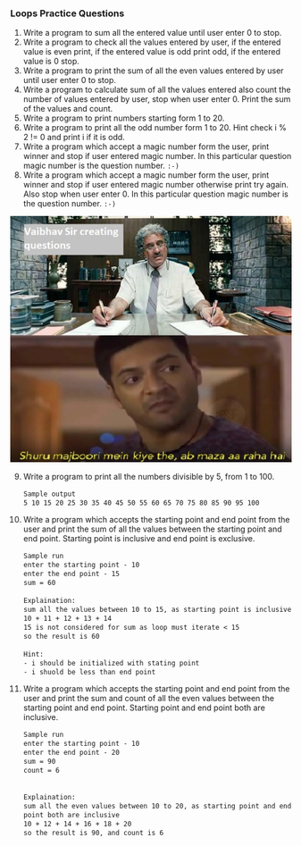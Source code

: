 ### Loops Practice Questions
1. Write a program to sum all the entered value until user enter 0 to stop.
2. Write a program to check all the values entered by user, if the entered value is even print, if the entered value is odd print odd, if the entered value is 0 stop.
3. Write a program to print the sum of all the even values entered by user until user enter 0 to stop.
4. Write a program to calculate sum of all the values entered also count the number of values entered by user, stop when user enter 0. Print the sum of the values and count.
5. Write a program to print numbers starting form 1 to 20.
6. Write a program to print all the odd number form 1 to 20. Hint check i % 2 != 0 and print i if it is odd.
7. Write a program which accept a magic number form the user, print winner and stop if user entered magic number. In this particular question magic number is the question number. `:-)`
8. Write a program which accept a magic number form the user, print winner and stop if user entered magic number otherwise print try again. Also stop when user enter 0. In this particular question magic number is the question number. `:-)`
   
 
![pic](./resource/pic1.jpg)


9. Write a program to print all the numbers divisible by 5, from 1 to 100.
   ```
   Sample output
   5 10 15 20 25 30 35 40 45 50 55 60 65 70 75 80 85 90 95 100 
   ```
10. Write a program which accepts the starting point and end point from the user and print the sum of all the values between the starting point and end point. Starting point is inclusive and end point is exclusive.
     ```
    Sample run
    enter the starting point - 10
    enter the end point - 15
    sum = 60
   
    Explaination:
    sum all the values between 10 to 15, as starting point is inclusive 
    10 + 11 + 12 + 13 + 14
    15 is not considered for sum as loop must iterate < 15
    so the result is 60
    
    Hint:
    - i should be initialized with stating point 
    - i shuold be less than end point
    ```
11. Write a program which accepts the starting point and end point from the user and print the sum and count of all the even values between the starting point and end point. Starting point and end point both are inclusive.
     ```
    Sample run
    enter the starting point - 10
    enter the end point - 20
    sum = 90
    count = 6
   
   
    Explaination:
    sum all the even values between 10 to 20, as starting point and end point both are inclusive 
    10 + 12 + 14 + 16 + 18 + 20
    so the result is 90, and count is 6
    ```